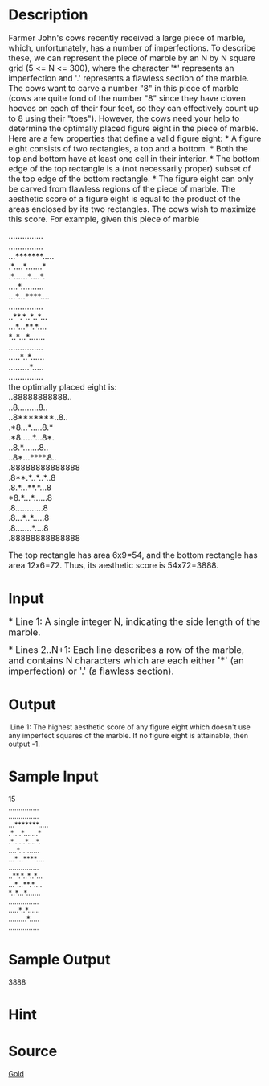 
# Description

<div class="content"><p><span style="font-size: medium">Farmer John&#39;s cows recently received a large piece of marble, which, unfortunately, has a number of imperfections. To describe these, we can represent the piece of marble by an N by N square grid (5 &lt;= N &lt;= 300), where the character &#39;*&#39; represents an imperfection and &#39;.&#39; represents a flawless section of the marble. The cows want to carve a number &#34;8&#34; in this piece of marble (cows are quite fond of the number &#34;8&#34; since they have cloven hooves on each of their four feet, so they can effectively count up to 8 using their &#34;toes&#34;). However, the cows need your help to determine the optimally placed figure eight in the piece of marble. Here are a few properties that define a valid figure eight: * A figure eight consists of two rectangles, a top and a bottom. * Both the top and bottom have at least one cell in their interior. * The bottom edge of the top rectangle is a (not necessarily proper) subset of the top edge of the bottom rectangle. * The figure eight can only be carved from flawless regions of the piece of marble. The aesthetic score of a figure eight is equal to the product of the areas enclosed by its two rectangles. The cows wish to maximize this score. For example, given this piece of marble </span></p>
<p><span style="font-size: medium">...............<br/>
...............<br/>
...*******.....<br/>
.*....*.......*<br/>
.*......*....*.<br/>
....*..........<br/>
...*...****....<br/>
...............<br/>
..**.*..*..*...<br/>
...*...**.*....<br/>
*..*...*.......<br/>
...............<br/>
.....*..*......<br/>
.........*.....<br/>
...............<br/>
<span style="font-size: medium">the optimally placed eight is:</span><br/>
..88888888888..<br/>
..8.........8..<br/>
..8*******..8..<br/>
.*8...*.....8.*<br/>
.*8.....*...8*.<br/>
..8.*.......8..<br/>
..8*...****.8..<br/>
.88888888888888<br/>
.8**.*..*..*..8<br/>
.8.*...**.*...8<br/>
*8.*...*......8<br/>
.8............8<br/>
.8...*..*.....8<br/>
.8.......*....8<br/>
.88888888888888 </span><span style="font-size: medium"> </span></p>
<p><span style="font-size: medium">The top rectangle has area 6x9=54, and the bottom rectangle has area 12x6=72. Thus, its aesthetic score is 54x72=3888. </span></p></div>

# Input

<div class="content"><p><font size="4">* Line 1: A single integer N, indicating the side length of the marble. </font></p>
<p><font size="4">* Lines 2..N+1: Each line describes a row of the marble, and contains N characters which are each either &#39;*&#39; (an imperfection) or &#39;.&#39; (a flawless section). </font></p></div>

# Output

<div class="content"><p> Line 1: The highest aesthetic score of any figure eight which doesn&#39;t use any imperfect squares of the marble. If no figure eight is attainable, then output -1. </p></div>

# Sample Input

<div class="content"><span class="sampledata">15<br/>
...............<br/>
...............<br/>
...*******.....<br/>
.*....*.......*<br/>
.*......*....*.<br/>
....*..........<br/>
...*...****....<br/>
...............<br/>
..**.*..*..*...<br/>
...*...**.*....<br/>
*..*...*.......<br/>
...............<br/>
.....*..*......<br/>
.........*.....<br/>
...............<br/>
</span></div>

# Sample Output

<div class="content"><span class="sampledata"> 3888 </span></div>

# Hint

<div class="content"><p></p></div>

# Source

<div class="content"><p><a href="problemset.php?search=Gold
">Gold<br/>
</a></p></div>


